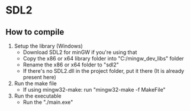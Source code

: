# SDL2

## How to compile
1. Setup the library (Windows)
   - Download SDL2 for minGW if you're using that
   - Copy the x86 or x64 library folder into "C:/mingw_dev_libs" folder
   - Rename the x86 or x64 folder to "sdl2" 
   - If there's no SDL2.dll in the project folder, put it there (It is already present here)
2. Run the make file
   - If using mingw32-make: run "mingw32-make -f MakeFile"
3. Run the executable
   - Run the "./main.exe"
   